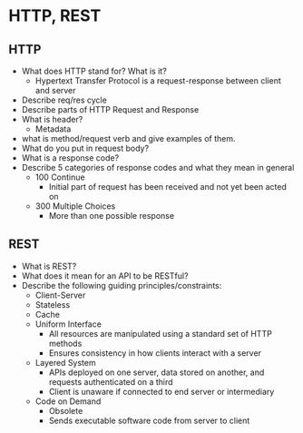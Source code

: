 # HTTP, REST

## HTTP
- What does HTTP stand for? What is it?
	- Hypertext Transfer Protocol is a request-response between client and server
- Describe req/res cycle
- Describe parts of HTTP Request and Response
- What is header?
	- Metadata
- what is method/request verb and give examples of them.
- What do you put in request body?
- What is a response code?
- Describe 5 categories of response codes and what they mean in general
	- 100 Continue
		- Initial part of request has been received and not yet been acted on
	- 300 Multiple Choices
		- More than one possible response

## REST
- What is REST?
- What does it mean for an API to be RESTful?
- Describe the following guiding principles/constraints:
	- Client-Server
	- Stateless
	- Cache
	- Uniform Interface
		- All resources are manipulated using a standard set of HTTP methods
		- Ensures consistency in how clients interact with a server
	- Layered System
		- APIs deployed on one server, data stored on another, and requests authenticated on a third
		- Client is unaware if connected to end server or intermediary
	- Code on Demand
		- Obsolete
		- Sends executable software code from server to client